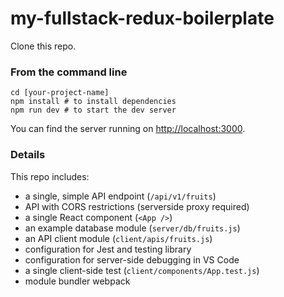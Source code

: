 # my-fullstack-redux-boilerplate

Clone this repo.

### From the command line

```
cd [your-project-name]
npm install # to install dependencies
npm run dev # to start the dev server
```

You can find the server running on [http://localhost:3000](http://localhost:3000).

### Details

This repo includes:

* a single, simple API endpoint (`/api/v1/fruits`)
* API with CORS restrictions (serverside proxy required)
* a single React component (`<App />`)
* an example database module (`server/db/fruits.js`)
* an API client module (`client/apis/fruits.js`)
* configuration for Jest and testing library
* configuration for server-side debugging in VS Code
* a single client-side test (`client/components/App.test.js`)
* module bundler webpack

